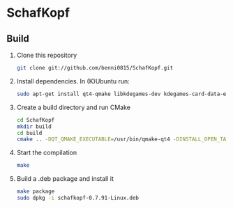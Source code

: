 SchafKopf
========

## Build

1. Clone this repository

   ```bash
   git clone git://github.com/benni0815/SchafKopf.git
   ```

2. Install dependencies. In (K)Ubuntu run:

   ```bash
   sudo apt-get install qt4-qmake libkdegames-dev kdegames-card-data-extra libqimageblitz-dev
   ```

3. Create a build directory and run CMake
   ```bash
   cd SchafKopf
   mkdir build
   cd build
   cmake .. -DQT_QMAKE_EXECUTABLE=/usr/bin/qmake-qt4 -DINSTALL_OPEN_TAROCK=ON
   ```

3. Start the compilation

   ```bash
   make
   ```

4. Build a .deb package and install it

   ```bash
   make package
   sudo dpkg -i schafkopf-0.7.91-Linux.deb
   ```
